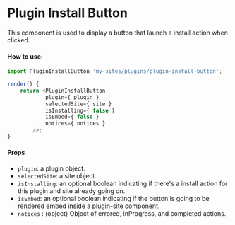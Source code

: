 Plugin Install Button
=====================

This component is used to display a button that launch a install action when clicked.

#### How to use:

```js
import PluginInstallButton 'my-sites/plugins/plugin-install-button';

render() {
    return <PluginInstallButton
            plugin={ plugin }
            selectedSite={ site }
            isInstalling={ false }
            isEmbed={ false }
            notices={ notices }
        />;
}
```

#### Props

* `plugin`: a plugin object.
* `selectedSite`: a site object.
* `isInstalling`: an optional boolean indicating if there's a install action for this plugin and site already going on.
* `isEmbed`: an optional boolean indicating if the button is going to be rendered embed inside a plugin-site component.
* `notices` : (object) Object of errored, inProgress, and completed actions.
